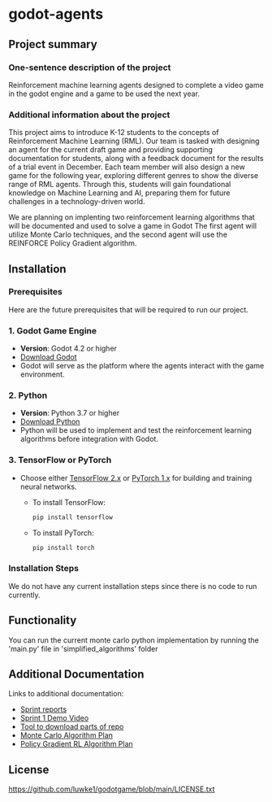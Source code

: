 # godot-agents

## Project summary

### One-sentence description of the project

Reinforcement machine learning agents designed to complete a video game in the godot engine and a game to be used the next year.

### Additional information about the project

This project aims to introduce K-12 students to the concepts of Reinforcement Machine Learning (RML). Our team is tasked with designing an agent for the current draft game and providing supporting documentation for students, along with a feedback document for the results of a trial event in December. Each team member will also design a new game for the following year, exploring different genres to show the diverse range of RML agents. Through this, students will gain foundational knowledge on Machine Learning and AI, preparing them for future challenges in a technology-driven world.

We are planning on implenting two reinforcement learning algorithms that will be documented and used to solve a game in Godot
The first agent will utilize Monte Carlo techniques, and the second agent will use the REINFORCE Policy Gradient algorithm.

## Installation

### Prerequisites

Here are the future prerequisites that will be required to run our project.

### 1. Godot Game Engine
- **Version**: Godot 4.2 or higher
- [Download Godot](https://godotengine.org/download)
- Godot will serve as the platform where the agents interact with the game environment.

### 2. Python
- **Version**: Python 3.7 or higher
- [Download Python](https://www.python.org/downloads/)
- Python will be used to implement and test the reinforcement learning algorithms before integration with Godot.

### 3. TensorFlow or PyTorch
- Choose either [TensorFlow 2.x](https://www.tensorflow.org/install) or [PyTorch 1.x](https://pytorch.org/get-started/locally) for building and training neural networks.
  
  - To install TensorFlow:
    ```bash
    pip install tensorflow
    ```
  - To install PyTorch:
    ```bash
    pip install torch
    ```


### Installation Steps

We do not have any current installation steps since there is no code to run currently.


## Functionality

You can run the current monte carlo python implementation by running the 'main.py' file in 'simplified_algorithms' folder



## Additional Documentation

Links to additional documentation:
  * [Sprint reports](https://github.com/luwke1/godot-agents/blob/3494a113362c707e003035cf26cbd5e27b47e756/sprint_reports/sprint_report_1.md)
  * [Sprint 1 Demo Video](https://youtu.be/SGdJZU3_xYI?si=VPmMmzRrqxQv_Naq)
  * [Tool to download parts of repo](https://download-directory.github.io/)
  * [Monte Carlo Algorithm Plan](https://github.com/luwke1/godot-agents/blob/1aa3249474b57a4cf5946ac0ab5104ab33a1ddd6/simplified_algorithms/Monte%20Carlo%20algorithm.pdf)
  * [Policy Gradient RL Algorithm Plan](https://github.com/luwke1/godot-agents/blob/1aa3249474b57a4cf5946ac0ab5104ab33a1ddd6/simplified_algorithms/Policy%20Gradient%20RL%20Agent%20Plan%20(1).pdf)



## License

https://github.com/luwke1/godotgame/blob/main/LICENSE.txt
